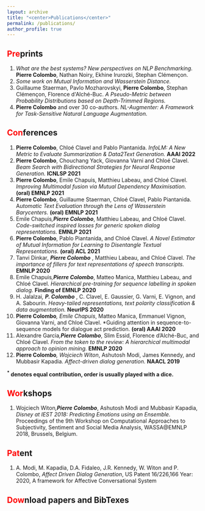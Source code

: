 ```yaml
---
layout: archive
title: "<center>Publications</center>"
permalink: /publications/
author_profile: true
---
```


<span style="color:red">Pre</span>prints
---
1. *What are the best systems? New perspectives on NLP Benchmarking.*  **Pierre Colombo**, Nathan Noiry, Ekhine Irurozki, Stephan Clémençon.
2. *Some work on Mutual Information and Wasserstein Distance.*
3. Guillaume Staerman, Pavlo Mozharovskyi, **Pierre Colombo**, Stephan Clémençon, Florence d'Alché-Buc. *A Pseudo-Metric between Probability Distributions based on Depth-Trimmed Regions.*
4. **Pierre Colombo** and over 30 co-authors. *NL-Augmenter: A Framework for Task-Sensitive Natural Language Augmentation.*




<span style="color:red">Con</span>ferences
---
1. **Pierre Colombo**, Chloé Clavel and Pablo Piantanida. *InfoLM: A New Metric to Evaluate Summarization & Data2Text Generation.* **AAAI 2022**
2. **Pierre Colombo**, Chouchang Yack, Giovanna Varni and Chloé Clavel. *Beam Search with Bidirectional Strategies for Neural Response Generation.* **ICNLSP 2021** 
3. **Pierre Colombo**, Emile Chapuis, Matthieu Labeau, and Chloé Clavel. *Improving Multimodal fusion via Mutual Dependency Maximisation.* **(oral) EMNLP 2021** 
4. **Pierre Colombo**, Guillaume Staerman, Chloé Clavel, Pablo Piantanida. A*utomatic Text Evaluation through the Lens of Wasserstein Barycenters.* **(oral) EMNLP 2021** 
5. Emile Chapuis<sup>*</sup>,**Pierre Colombo**<sup>*</sup>, Matthieu Labeau, and Chloé Clavel. *Code-switched inspired losses for generic spoken dialog representations.* **EMNLP 2021** 
6. **Pierre Colombo**, Pablo Piantanida, and Chloé Clavel. *A Novel Estimator of Mutual Information for Learning to Disentangle Textual Representations.* **(oral) ACL 2021**
7. Tanvi Dinkar<sup>*</sup>, **Pierre Colombo** <sup>*</sup>, Matthieu Labeau, and Chloé Clavel. *The importance of fillers for text representations of speech transcripts.* **EMNLP 2020** 
8. Emile Chapuis<sup>*</sup>,**Pierre Colombo**<sup>*</sup>, Matteo Manica, Matthieu Labeau, and Chloé Clavel. *Hierarchical pre-training for sequence labelling in spoken dialog.* **Finding of EMNLP 2020** 
9. H. Jalalzai<sup>*</sup>, **P. Colombo** <sup>*</sup>, C. Clavel, E. Gaussier, G. Varni, E. Vignon, and A. Sabourin. *Heavy-tailed representations, text polarity classification & data augmentation.* **NeurIPS 2020** 
10. **Pierre Colombo**<sup>*</sup>, Emile Chapuis<sup>*</sup>, Matteo Manica, Emmanuel Vignon, Giovanna Varni, and Chloé
Clavel. *Guiding attention in sequence-to-sequence models for dialogue act prediction. **(oral) AAAI 2020**
11. Alexandre Garcia<sup>*</sup>,**Pierre Colombo**<sup>*</sup>, Slim Essid, Florence d’Alché-Buc, and Chloé Clavel. *From the token to the review: A hierarchical multimodal approach to opinion mining.* **EMNLP 2020** 
12. **Pierre Colombo**<sup>*</sup>, Wojciech Witon<sup>*</sup>, Ashutosh Modi, James Kennedy, and Mubbasir Kapadia. *Affect-driven dialog generation.* **NAACL 2019** 

**<sup>*</sup> denotes equal contribution, order is usually played with a dice.**


<span style="color:red">Wor</span>kshops
---
1. Wojciech Witon<sup>*</sup>,**Pierre Colombo**<sup>*</sup>, Ashutosh Modi and Mubbasir Kapadia, *Disney at IEST 2018: Predicting Emotions using an Ensemble.* Proceedings of the 9th Workshop on Computational Approaches to Subjectivity, Sentiment and Social Media Analysis, WASSA@EMNLP 2018, Brussels, Belgium.





<span style="color:red">Pat</span>ent
---
1.  A. Modi, M. Kapadia, D.A. Fidaleo, J.R. Kennedy, W. Witon and P. Colombo, *Affect Driven Dialog Generation*, US Patent 16/226,166
Year: 2020, A framework for Affective Conversational System


<span style="color:red">Dow</span>nload papers and BibTexes
---
<script src="https://bibbase.org/show?bib=https://dblp.org/pid/229/3167.bib&jsonp=1"></script>


